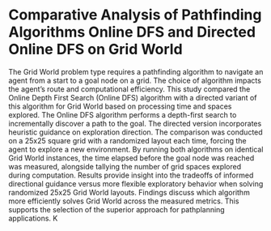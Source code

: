 # Comparative Analysis of Pathfinding Algorithms Online DFS and Directed Online DFS on Grid World

The Grid World problem type requires a pathfinding algorithm to navigate an agent from a start to a goal node on a
grid. The choice of algorithm impacts the agent’s route and
computational efficiency. This study compared the Online
Depth First Search (Online DFS) algorithm with a directed
variant of this algorithm for Grid World based on processing time and spaces explored. The Online DFS algorithm
performs a depth-first search to incrementally discover a
path to the goal. The directed version incorporates heuristic
guidance on exploration direction. The comparison was conducted on a 25x25 square grid with a randomized layout each
time, forcing the agent to explore a new environment. By
running both algorithms on identical Grid World instances,
the time elapsed before the goal node was reached was measured, alongside tallying the number of grid spaces explored
during computation. Results provide insight into the tradeoffs of informed directional guidance versus more flexible
exploratory behavior when solving randomized 25x25 Grid
World layouts. Findings discuss which algorithm more efficiently solves Grid World across the measured metrics. This
supports the selection of the superior approach for pathplanning applications.
K
